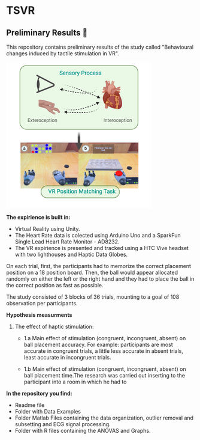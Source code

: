 # TSVR 
## Preliminary Results :hatching_chick:

This repository contains preliminary results of the study called "Behavioural changes induced by tactile stimulation in VR". 

![diagram](proposal2.png)

**The expirience is built in:**
* Virtual Reality using Unity. 
* The Heart Rate data is colected using Arduino Uno and a SparkFun Single Lead Heart Rate Monitor - AD8232. 
* The VR expirience is presented and tracked using a HTC Vive headset with two lighthouses and Haptic Data Globes. 

On each trial, first, the participants had to memorize the correct placement position on a 18 position board. Then, the ball would appear allocated randomly on either the left or the right hand and they had to place the ball in the correct position as fast as possible. 

The study consisted of 3 blocks of 36 trials, mounting to a goal of 108 observation per participants. 

**Hypothesis measurments** 

1. The effect of haptic stimulation:

    * 1.a Main effect of stimulation (congruent, incongruent, absent) on ball placement accuracy.
    For example: participants are most accurate in congruent trials, a little less accurate in absent trials, least accurate in incongruent trials.
   
    * 1.b Main effect of stimulation (congruent, incongruent, absent) on ball placement time.The research was carried out inserting to the participant into a room in which he had to 
   

**In the repository you find:**

   * Readme file
   * Folder with Data Examples
   * Folder Matlab Files containing the data organization, outlier removal and subsetting and ECG signal processing.
   * Folder with R files containing the ANOVAS and Graphs.

